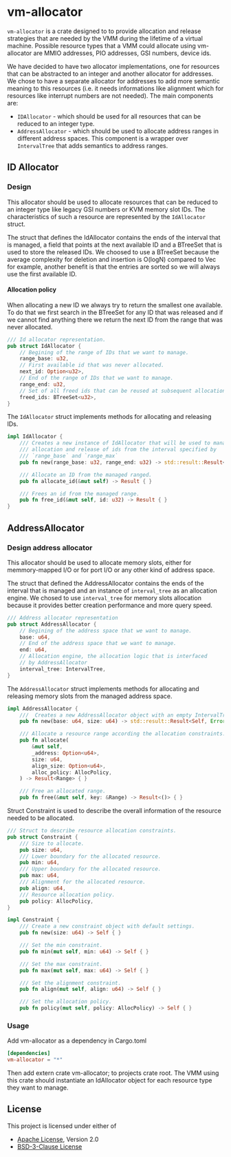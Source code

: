 # vm-allocator

`vm-allocator` is a crate designed to to provide allocation and release strategies
that are needed by the VMM during the lifetime of a virtual machine. Possible
resource types that a VMM could allocate using vm-allocator are MMIO addresses,
PIO addresses, GSI numbers, device ids.

We have decided to have two allocator implementations, one for resources that can
be abstracted to an integer and another allocator for addresses. We chose
to have a separate allocator for addresses to add more semantic meaning to this
resources (i.e. it needs informations like alignment which for resources like
interrupt numbers are not needed). The main components are:

- `IDAllocator` - which should be used for all resources that can be reduced to
an integer type.
- `AddressAllocator` - which should be used to allocate address ranges in different
address spaces. This component is a wrapper over `IntervalTree` that adds semantics
to address ranges.

## ID Allocator

### Design

This allocator should be used to allocate resources that can be reduced to an integer
type like legacy GSI numbers or KVM memory slot IDs. The
characteristics of such a resource are represented by the `IdAllocator` struct.

The struct that defines the IdAllocator contains the ends of the interval that is
managed, a field that points at the next available ID and a BTreeSet that is used
to store the released IDs. We choosed to use a BTreeSet because the average
complexity for deletion and insertion is O(logN) compared to Vec for example,
another benefit is that the entries are sorted so we will always use the first
available ID.

#### Allocation policy

When allocating a new ID we always try to return the smallest one available. To
do that we first search in the BTreeSet for any ID that was released and if we
cannot find anything there we return the next ID from the range that was never
allocated.

```rust
/// Id allocator representation.
pub struct IdAllocator {
    // Begining of the range of IDs that we want to manage.
    range_base: u32,
    // First available id that was never allocated. 
    next_id: Option<u32>,
    // End of the range of IDs that we want to manage.
    range_end: u32,
    // Set of all freed ids that can be reused at subsequent allocations.
    freed_ids: BTreeSet<u32>,
}
```

The `IdAllocator` struct implements methods for allocating and releasing IDs.

```rust
impl IdAllocator {
    /// Creates a new instance of IdAllocator that will be used to manage the
    /// allocation and release of ids from the interval specified by
    /// `range_base` and `range_max`
    pub fn new(range_base: u32, range_end: u32) -> std::result::Result<Self, Error> { }

    /// Allocate an ID from the managed ranged.
    pub fn allocate_id(&mut self) -> Result { }

    /// Frees an id from the managed range.
    pub fn free_id(&mut self, id: u32) -> Result { }
}
```

## AddressAllocator

### Design address allocator

This allocator should be used to allocate memory slots, either for memmory-mapped
I/O or for port I/O or any other kind of address space.

The struct that defined the AddressAllocator contains the ends of the interval
that is managed and an instance of `interval_tree` as an allocation engine. We
chosed to use `interval_tree` for memory slots allocation because it provides
better creation performance and more query speed.

```rust
/// Address allocator representation
pub struct AddressAllocator {
    // Begining of the address space that we want to manage.
    base: u64,
    // End of the address space that we want to manage.
    end: u64,
    // Allocation engine, the allocation logic that is interfaced
    // by AddressAllocator
    interval_tree: IntervalTree,
}
````

The `AddressAllocator` struct implements methods for allocating and releasing
memory slots from the managed address space.

```rust
impl AddressAllocator {
    ///  Creates a new AddressAllocator object with an empty IntervalTree
    pub fn new(base: u64, size: u64) -> std::result::Result<Self, Error> { }

    /// Allocate a resource range according the allocation constraints.
    pub fn allocate(
        &mut self,
        _address: Option<u64>,
        size: u64,
        align_size: Option<u64>,
        alloc_policy: AllocPolicy,
    ) -> Result<Range> { }

    /// Free an allocated range.
    pub fn free(&mut self, key: &Range) -> Result<()> { }
```

Struct Constraint is used to describe the overall information of the resource needed to be allocated.

```rust
/// Struct to describe resource allocation constraints.
pub struct Constraint {
    /// Size to allocate.
    pub size: u64,
    /// Lower boundary for the allocated resource.
    pub min: u64,
    /// Upper boundary for the allocated resource.
    pub max: u64,
    /// Alignment for the allocated resource.
    pub align: u64,
    /// Resource allocation policy.
    pub policy: AllocPolicy,
}

impl Constraint {
    /// Create a new constraint object with default settings.
    pub fn new(size: u64) -> Self { }

    /// Set the min constraint.
    pub fn min(mut self, min: u64) -> Self { }

    /// Set the max constraint.
    pub fn max(mut self, max: u64) -> Self { }

    /// Set the alignment constraint.
    pub fn align(mut self, align: u64) -> Self { }

    /// Set the allocation policy.
    pub fn policy(mut self, policy: AllocPolicy) -> Self { }
```

### Usage

Add vm-allocator as a dependency in Cargo.toml

```toml
[dependencies]
vm-allocator = "*"
````

Then add extern crate vm-allocator; to projects crate root.
The VMM using this crate should instantiate an IdAllocator object for each resource
type they want to manage.

## License

This project is licensed under either of

- [Apache License](http://www.apache.org/licenses/LICENSE-2.0), Version 2.0
- [BSD-3-Clause License](https://opensource.org/licenses/BSD-3-Clause)

